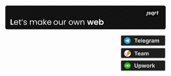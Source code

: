 ![Header](./readme-heading.svg)

<div align="right">
<a href="https://t.me/tsqrt" target="_blank">
  <img src="./tg.svg" width="142.5" />
</a>
</div>
<div align="right">
<a href="https://glivera-team.com/" target="_blank">
  <img src="./gt.svg" width="142.5" />
</a>
</div>
<div align="right">
<a href="https://www.upwork.com/freelancers/~014cb9bcb0d9303d40?s=1110580755057594368" target="_blank">
  <img src="./upwork.svg" width="142.5"/>
</a>
</div>
